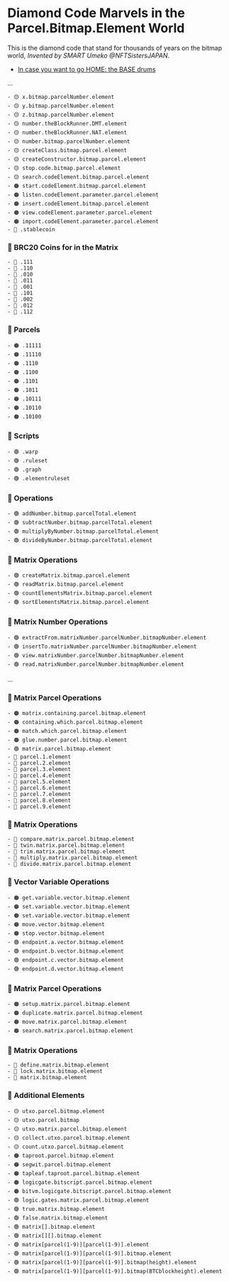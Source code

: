# Diamond Code Marvels in the Parcel.Bitmap.Element World

This is the diamond code that stand for thousands of years on the bitmap world, *Invented by SMART Umeko @NFTSistersJAPAN*.

- [In case you want to go HOME: the BASE drums](../README.md)

...

    - 🟡 x.bitmap.parcelNumber.element
    - 🟡 y.bitmap.parcelNumber.element
    - 🟡 z.bitmap.parcelNumber.element
    - 🟡 number.theBlockRunner.DMT.element
    - 🟡 number.theBlockRunner.NAT.element
    - 🟡 number.bitmap.parcelNumber.element
    - 🟡 createClass.bitmap.parcel.element
    - 🟡 createConstructor.bitmap.parcel.element
    - 🟡 stop.code.bitmap.parcel.element
    - 🟡 search.codeElement.bitmap.parcel.element
    - 🟠 start.codeElement.bitmap.parcel.element
    - 🟠 listen.codeElement.parameter.parcel.element
    - 🟠 insert.codeElement.bitmap.parcel.element
    - 🟠 view.codeElement.parameter.parcel.element
    - 🟠 import.codeElement.parameter.parcel.element
    - 🔴 .stablecoin
   
  ### 🔴 BRC20 Coins for in the Matrix 
    - 🔴 .111
    - 🔴 .110
    - 🔴 .010
    - 🔴 .011
    - 🔴 .001
    - 🔴 .101
    - 🔴 .002
    - 🔴 .012
    - 🔴 .112

  ### 💎 Parcels
    - 🟠 .11111
    - 🟠 .11110
    - 🟠 .1110
    - 🟠 .1100
    - 🟠 .1101
    - 🟠 .1011
    - 🟠 .10111
    - 🟠 .10110
    - 🟠 .10100

  ### 💎 Scripts
    - 🟢 .warp
    - 🟢 .ruleset
    - 🟢 .graph
    - 🟢 .elementruleset

  ### 💎 Operations
    - 🟢 addNumber.bitmap.parcelTotal.element
    - 🟢 subtractNumber.bitmap.parcelTotal.element
    - 🟢 multiplyByNumber.bitmap.parcelTotal.element
    - 🟢 divideByNumber.bitmap.parcelTotal.element

  ### 💎 Matrix Operations
    - 🟢 createMatrix.bitmap.parcel.element
    - 🟢 readMatrix.bitmap.parcel.element
    - 🟢 countElementsMatrix.bitmap.parcel.element
    - 🟢 sortElementsMatrix.bitmap.parcel.element

  ### 💎 Matrix Number Operations
    - 🟢 extractFrom.matrixNumber.parcelNumber.bitmapNumber.element
    - 🟢 insertTo.matrixNumber.parcelNumber.bitmapNumber.element
    - 🟢 view.matrixNumber.parcelNumber.bitmapNumber.element
    - 🟢 read.matrixNumber.parcelNumber.bitmapNumber.element

  ...

  ### 💎 Matrix Parcel Operations
    - 🟠 matrix.containing.parcel.bitmap.element
    - 🟠 containing.which.parcel.bitmap.element
    - 🟠 match.which.parcel.bitmap.element
    - 🟠 glue.number.parcel.bitmap.element
    - 🟢 matrix.parcel.bitmap.element
    - 🔴 parcel.1.element
    - 🔴 parcel.2.element
    - 🔴 parcel.3.element
    - 🔴 parcel.4.element
    - 🔴 parcel.5.element
    - 🔴 parcel.6.element
    - 🔴 parcel.7.element
    - 🔴 parcel.8.element
    - 🔴 parcel.9.element

  ### 💎 Matrix Operations
    - 🔵 compare.matrix.parcel.bitmap.element
    - 🔵 twin.matrix.parcel.bitmap.element
    - 🔵 trim.matrix.parcel.bitmap.element
    - 🔵 multiply.matrix.parcel.bitmap.element
    - 🔵 divide.matrix.parcel.bitmap.element

  ### 💎 Vector Variable Operations
    - 🟠 get.variable.vector.bitmap.element
    - 🟠 set.variable.vector.bitmap.element
    - 🟠 set.variable.vector.bitmap.element
    - 🟠 move.vector.bitmap.element
    - 🟠 stop.vector.bitmap.element
    - 🟢 endpoint.a.vector.bitmap.element
    - 🟢 endpoint.b.vector.bitmap.element
    - 🟢 endpoint.c.vector.bitmap.element
    - 🟢 endpoint.d.vector.bitmap.element

  ### 💎 Matrix Parcel Operations
    - 🟠 setup.matrix.parcel.bitmap.element
    - 🟠 duplicate.matrix.parcel.bitmap.element
    - 🟠 move.matrix.parcel.bitmap.element
    - 🟠 search.matrix.parcel.bitmap.element

  ### 💎  Matrix Operations
    - 🔵 define.matrix.bitmap.element
    - 🔵 lock.matrix.bitmap.element
    - 🔵 matrix.bitmap.element

  ### 💎 Additional Elements
    - 🟡 utxo.parcel.bitmap.element
    - 🟡 utxo.parcel.bitmap
    - 🟡 utxo.matrix.parcel.bitmap.element
    - 🟡 collect.utxo.parcel.bitmap.element
    - 🟡 count.utxo.parcel.bitmap.element
    - 🟠 taproot.parcel.bitmap.element
    - 🟠 segwit.parcel.bitmap.element
    - 🟠 tapleaf.taproot.parcel.bitmap.element
    - 🟠 logicgate.bitscript.parcel.bitmap.element
    - 🟠 bitvm.logicgate.bitscript.parcel.bitmap.element
    - 🟢 logic.gates.matrix.parcel.bitmap.element
    - 🟢 true.matrix.bitmap.element
    - 🟢 false.matrix.bitmap.element
    - 🟢 matrix[].bitmap.element
    - 🟢 matrix[][].bitmap.element
    - 🟢 matrix[parcel(1-9)][parcel(1-9)].element
    - 🟢 matrix[parcel(1-9)][parcel(1-9)].bitmap.element
    - 🟢 matrix[parcel(1-9)][parcel(1-9)].bitmap(height).element
    - 🟢 matrix[parcel(1-9)][parcel(1-9)].bitmap(BTCblockheight).element





